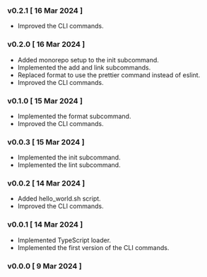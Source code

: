 ### v0.2.1 [ 16 Mar 2024 ]

- Improved the CLI commands.

### v0.2.0 [ 16 Mar 2024 ]

- Added monorepo setup to the init subcommand.
- Implemented the add and link subcommands.
- Replaced format to use the prettier command instead of eslint.
- Improved the CLI commands.

### v0.1.0 [ 15 Mar 2024 ]

- Implemented the format subcommand.
- Improved the CLI commands.

### v0.0.3 [ 15 Mar 2024 ]

- Implemented the init subcommand.
- Implemented the lint subcommand.

### v0.0.2 [ 14 Mar 2024 ]

- Added hello_world.sh script.
- Improved the CLI commands.

### v0.0.1 [ 14 Mar 2024 ]

- Implemented TypeScript loader.
- Implemented the first version of the CLI commands.

### v0.0.0 [ 9 Mar 2024 ]
